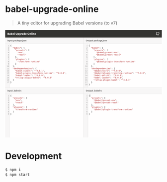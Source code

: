 # babel-upgrade-online
> A tiny editor for upgrading Babel versions (to v7)

<a href="https://babel-upgrade-online.netlify.com/"><p align="center"><img src="./screenshot.png"></p></a>

# Development
```
$ npm i
$ npm start
```